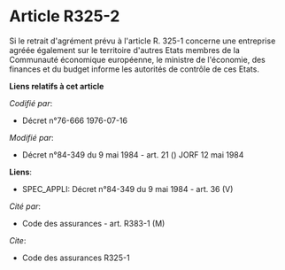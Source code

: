 # Article R325-2

Si le retrait d'agrément prévu à l'article R. 325-1 concerne une entreprise agréée également sur le territoire d'autres Etats
membres de la Communauté économique européenne, le ministre de l'économie, des finances et du budget informe les autorités de
contrôle de ces Etats.

**Liens relatifs à cet article**

_Codifié par_:

  - Décret n°76-666 1976-07-16

_Modifié par_:

  - Décret n°84-349 du 9 mai 1984 - art. 21 () JORF 12 mai 1984

**Liens**:

  - SPEC_APPLI: Décret n°84-349 du 9 mai 1984 - art. 36 (V)

_Cité par_:

  - Code des assurances - art. R383-1 (M)

_Cite_:

  - Code des assurances R325-1
